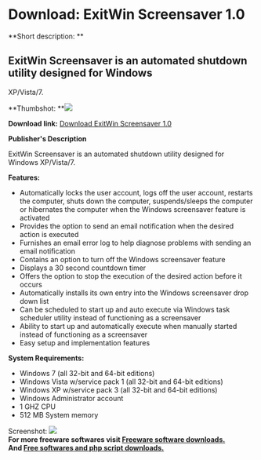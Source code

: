 # Download: ExitWin Screensaver 1.0

**Short description: **

## ExitWin Screensaver is an automated shutdown utility designed for Windows
XP/Vista/7.

  
**Thumbshot: **![](http://www.freewarefiles.com/screenshot/exitwinsvr_md.jpg)   
  
**Download link:** [Download ExitWin Screensaver 1.0](http://freesoftwares.boysofts.com/ExitWin-Screensaver_program_65359.html)  
  

**Publisher's Description**  
  

ExitWin Screensaver is an automated shutdown utility designed for Windows
XP/Vista/7.

**Features:**

  * Automatically locks the user account, logs off the user account, restarts the computer, shuts down the computer, suspends/sleeps the computer or hibernates the computer when the Windows screensaver feature is activated 
  * Provides the option to send an email notification when the desired action is executed 
  * Furnishes an email error log to help diagnose problems with sending an email notification 
  * Contains an option to turn off the Windows screensaver feature 
  * Displays a 30 second countdown timer 
  * Offers the option to stop the execution of the desired action before it occurs 
  * Automatically installs its own entry into the Windows screensaver drop down list 
  * Can be scheduled to start up and auto execute via Windows task scheduler utility instead of functioning as a screensaver 
  * Ability to start up and automatically execute when manually started instead of functioning as a screensaver 
  * Easy setup and implementation features 

**System Requirements:**

  * Windows 7 (all 32-bit and 64-bit editions) 
  * Windows Vista w/service pack 1 (all 32-bit and 64-bit editions) 
  * Windows XP w/service pack 3 (all 32-bit and 64-bit editions) 
  * Windows Administrator account 
  * 1 GHZ CPU 
  * 512 MB System memory 

  
  
Screenshot: ![](http://www.freewarefiles.com/screenshot/exitwinsvr.jpg)  
**For more freeware softwares visit [Freeware software downloads.](http://freesoftwares.boysofts.com/)**   
**And [Free softwares and php script downloads.](http://www.boysofts.com/)**

